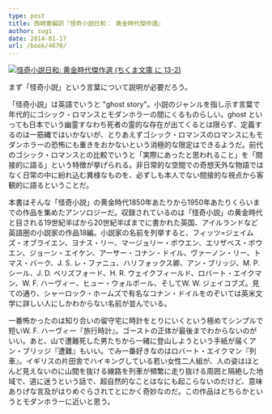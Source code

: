 ```yaml
---
type: post
title: 西崎憲編訳『怪奇小説日和： 黄金時代傑作選』
author: sugi
date: 2014-01-17
url: /book/4670/
---
```

<a href="http://www.amazon.co.jp/exec/obidos/ASIN/4480431187/naoyadyndnsor-22/ref=nosim/" onclick="_gaq.push(['_trackEvent', 'outbound-article', 'http://www.amazon.co.jp/exec/obidos/ASIN/4480431187/naoyadyndnsor-22/ref=nosim/', '']);" name="amazletlink" target="_blank"><img src="http://i1.wp.com/ecx.images-amazon.com/images/I/510EeCJ-HjL._SL160_.jpg?w=660" alt="怪奇小説日和: 黄金時代傑作選 (ちくま文庫 に 13-2)" class="alignleft"  data-recalc-dims="1" /></a>

まず「怪奇小説」という言葉について説明が必要だろう。

「怪奇小説」は英語でいうと "ghost story"。小説のジャンルを指し示す言葉で年代的にゴシック・ロマンスとモダンホラーの間にくるものらしい。ghost といっても日本でいう幽霊すなわち死者の霊的な存在が出てくるとは限らず、定義するのは一筋縄ではいかないが、とりあえずゴシック・ロマンスのロマンスにもモダンホラーの恐怖にも重きをおかないという消極的な限定はできるようだ。前代のゴシック・ロマンスとの比較でいうと「実際にあったと思われること」を「間接的に語る」という特徴が挙げられる。非日常的な空間での奇想天外な物語ではなく日常の中に紛れ込む異様なものを、必ずしも本人でない間接的な視点から客観的に語るということだ。

本書はそんな「怪奇小説」の黄金時代1850年あたりから1950年あたりくらいまでの作品を集めたアンソロジーだ。収録されているのは「怪奇小説」の黄金時代と目される19世紀半ばから20世紀半ばまでに書かれた英国、アイルランドなど英語圏の小説家の作品18編。小説家の名前を列挙すると、フィッツ=ジェイムズ・オブライエン、ヨナス・リー、マージョリー・ボウエン、エリザベス・ボウエン、ジョーン・エイケン、アーサー・コナン・ドイル、ヴァーノン・リー、トマス・バーク、J. S. レ・ファニュ、ハリフォックス卿、アン・ブリッジ、M. P. シール、J. D. ベリズフォード、H. R. ウェイクフィールド、ロバート・エイクマン、W. F. ハーヴィー、ヒュー・ウォルポール、そしてW. W. ジェイコブズ。見ての通り、シャーロック・ホームズで有名なコナン・ドイルをのぞいては英米文学に詳しい人にしかわからない名前が並んでいる。

一番怖かったのは知り合いの留守宅に時計をとりにいくという極めてシンプルで短いW. F. ハーヴィー『旅行時計』。ゴーストの正体が最後までわからないのがいい。あと、山で遭難死した男たちから一緒に登山しようという手紙が届くアン・ブリッジ『遭難』もいい。でみ一番好きなのはロバート・エイクマン『列車』。イギリスの片田舎でハイキングしている若い女性二人組が、人の姿はほとんど見えないのに山間を抜ける線路を列車が頻繁に走り抜ける周囲と隔絶した地域で、道に迷うという話で、超自然的なことはなにも起こらないのだけど、意味ありげな言及がはりめぐらされてとにかく奇妙なのだ。この作品はどちらかというとモダンホラーに近いと思う。
